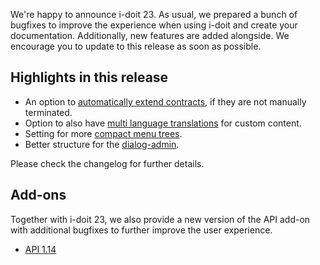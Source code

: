 We're happy to announce i-doit 23. As usual, we prepared a bunch of bugfixes to improve the experience when using i-doit and create your documentation. Additionally, new features are added alongside. We encourage you to update to this release as soon as possible.

## Highlights in this release

*   An option to [automatically extend contracts](https://kb.i-doit.com/de/anwendungsfaelle/automatisierte-vertragsverlaengerung.html), if they are not manually terminated.
*   Option to also have [multi language translations](https://kb.i-doit.com/de/anwendungsfaelle/benutzerdefinierte-uebersetzungen.html) for custom content.
*   Setting for more [compact menu trees](https://kb.i-doit.com/de/administration/verwaltung/benutzereinstellungen.html#darstellung).
*   Better structure for the [dialog-admin](https://kb.i-doit.com/de/grundlagen/dialog-admin.html).

Please check the changelog for further details.

## Add-ons

Together with i-doit 23, we also provide a new version of the API add-on with additional bugfixes to further improve the user experience.

*   [API 1.14](https://kb.i-doit.com/de/i-doit-add-ons/api/index.html#releases)
